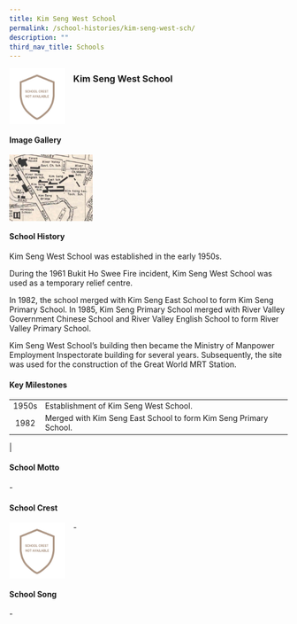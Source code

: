 ```yaml
---
title: Kim Seng West School
permalink: /school-histories/kim-seng-west-sch/
description: ""
third_nav_title: Schools
---
```

<img src="/images/kimsengwestsch1.png" style="width:20%;margin-right:15px;" align = "left">

### **Kim Seng West School**

<br clear="left">

#### **Image Gallery**

<p><a href="https://staging.d1yxymztqoj7qn.amplifyapp.com/images/kimsengwestsch2.jpg">  
<img src="/images/kimsengwestsch2.jpg" style="width:30%;margin-right:15px;" align = "left">
</a></p>

<br clear="left">

#### **School History**
Kim Seng West School was established in the early 1950s.  
  
During the 1961 Bukit Ho Swee Fire incident, Kim Seng West School was used as a temporary relief centre.  
  
In 1982, the school merged with Kim Seng East School to form Kim Seng Primary School. In 1985, Kim Seng Primary School merged with River Valley Government Chinese School and River Valley English School to form River Valley Primary School.  
  
Kim Seng West School’s building then became the Ministry of Manpower Employment Inspectorate building for several years. Subsequently, the site was used for the construction of the Great World MRT Station.

#### **Key Milestones**

|  |  |
|:---:|---|
| 1950s | Establishment of Kim Seng West School. |
| 1982 | Merged with Kim Seng East School to form Kim Seng Primary School. |
|

#### **School Motto**
\-

#### **School Crest**
<img src="/images/kimsengwestsch1.png" style="width:20%;margin-right:15px;" align = "left">

\-

<br clear="left">

#### **School Song**
\-